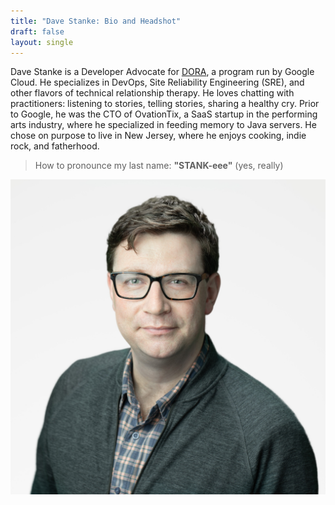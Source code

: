 ```yaml
---
title: "Dave Stanke: Bio and Headshot"
draft: false
layout: single
---
```


Dave Stanke is a Developer Advocate for [DORA](https://dora.dev), a program run by Google Cloud. He specializes in DevOps, Site Reliability Engineering (SRE), and other flavors of technical relationship therapy. He loves chatting with practitioners: listening to stories, telling stories, sharing a healthy cry. Prior to Google, he was the CTO of OvationTix, a SaaS startup in the performing arts industry, where he specialized in feeding memory to Java servers. He chose on purpose to live in New Jersey, where he enjoys cooking, indie rock, and fatherhood.

> How to pronounce my last name: **"STANK-eee"** (yes, really)

[![Dave Stanke headshot](davestanke-headshot.png)](davestanke-headshot.png)
